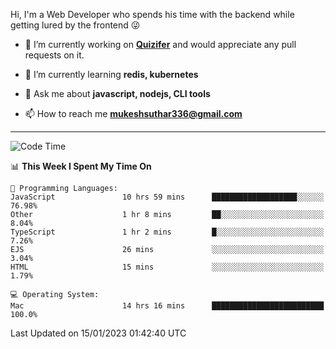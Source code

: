 Hi, I'm a Web Developer who spends his time with the backend while getting lured by the frontend 😜

- 🔭 I’m currently working on **[Quizifer](https://github.com/SutharMukesh/Quizifer/)** and would appreciate any pull requests on it.

- 🌱 I’m currently learning **redis, kubernetes**

- 💬 Ask me about **javascript, nodejs, CLI tools**

- 📫 How to reach me **mukeshsuthar336@gmail.com**

---
<!--START_SECTION:waka-->
![Code Time](http://img.shields.io/badge/Code%20Time-2%2C079%20hrs%2040%20mins-blue)

📊 **This Week I Spent My Time On** 

```text
💬 Programming Languages: 
JavaScript               10 hrs 59 mins      ███████████████████░░░░░░   76.98% 
Other                    1 hr 8 mins         ██░░░░░░░░░░░░░░░░░░░░░░░   8.04% 
TypeScript               1 hr 2 mins         █░░░░░░░░░░░░░░░░░░░░░░░░   7.26% 
EJS                      26 mins             ░░░░░░░░░░░░░░░░░░░░░░░░░   3.04% 
HTML                     15 mins             ░░░░░░░░░░░░░░░░░░░░░░░░░   1.79%

💻 Operating System: 
Mac                      14 hrs 16 mins      █████████████████████████   100.0%

```


 Last Updated on 15/01/2023 01:42:40 UTC
<!--END_SECTION:waka-->
